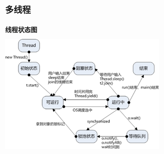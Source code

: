 # 多线程

## 线程状态图

<img src="%E5%A4%9A%E7%BA%BF%E7%A8%8B.assets/%E7%BA%BF%E7%A8%8B%E7%8A%B6%E6%80%81%E5%9B%BE.png" style="zoom:80%;" />